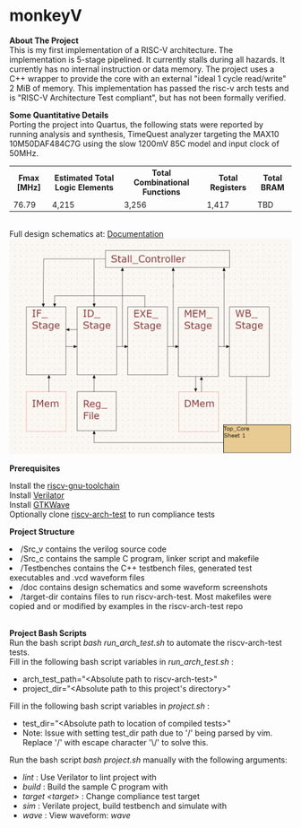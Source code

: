 # monkeyV
<strong> About The Project </strong> <br> 
 This is my first implementation of a RISC-V architecture. The implementation is 5-stage pipelined. It currently stalls during all hazards. It currently has no internal instruction or data memory. The project uses a C++ wrapper to provide the core with an external "ideal 1 cycle read/write" 2 MiB of memory. This implementation has passed the risc-v arch tests and is "RISC-V Architecture Test compliant", but has not been formally verified.
<br> 

<strong> Some Quantitative Details </strong> <br> 
Porting the project into Quartus, the following stats were reported by running analysis and synthesis, TimeQuest analyzer targeting the MAX10 10M50DAF484C7G using the slow 1200mV 85C model and input clock of 50MHz.
 <table>
  <tr>
    <th>Fmax [MHz]</th>
    <th>Estimated Total Logic Elements</th>
    <th>Total Combinational Functions</th>
    <th>Total Registers</th>
    <th>Total BRAM</th>
  </tr>
  <tr>
    <td>76.79</td>
    <td>4,215</td>
    <td>3,256</td>
    <td>1,417</td>
    <td>TBD</td>
  </tr>
</table> 
<br>
Full design schematics at: <a href="https://github.com/williamtien23/riscv32i_w1/blob/main/doc/documentation.md">Documentation</a><br>
<img src="doc/TopCore.png">

<strong> Prerequisites </strong> <br>

Install the <a href="https://github.com/riscv-collab/riscv-gnu-toolchain">riscv-gnu-toolchain</a> <br>
Install <a href="https://github.com/verilator/verilator">Verilator</a> <br>
Install <a href="https://github.com/gtkwave/gtkwave">GTKWave</a> <br> 
Optionally clone <a href="https://github.com/riscv-non-isa/riscv-arch-test">riscv-arch-test</a> to run compliance tests<br>


 <strong> Project Structure </strong> <br>
 </ul>
  <li>/Src_v contains the verilog source code</li>
  <li>/Src_c contains the sample C program, linker script and makefile</li>
  <li>/Testbenches contains the C++ testbench files, generated test executables and .vcd waveform files</li>
  <li>/doc contains design schematics and some waveform screenshots</li>
  <li>/target-dir contains files to run riscv-arch-test. Most makefiles were copied and or modified by examples in the riscv-arch-test repo</li>
</ul>

 
 <br>


 <strong> Project Bash Scripts </strong> <br>
 Run the bash script <i> bash run_arch_test.sh </i> to automate the riscv-arch-test tests. <br>
 Fill in the following bash script variables in <i> run_arch_test.sh </i>:
  <ul>
  <li>arch_test_path="&lt;Absolute path to riscv-arch-test&gt;"</li>
  <li>project_dir="&lt;Absolute path to this project's directory&gt;"</li>
</ul>
 Fill in the following bash script variables in <i> project.sh </i>:
  <ul>
  <li>test_dir="&lt;Absolute path to location of compiled tests&gt;"</li>
  <li>Note: Issue with setting test_dir path due to '/' being parsed by vim. Replace '/' with escape character '\/' to solve this.</li>
</ul>
 Run the bash script <i> bash project.sh </i> manually with the following arguments:
 <ul>
  <li><i>lint</i> : Use Verilator to lint project with</li>
  <li><i>build</i> : Build the sample C program with </li>
  <li><i>target &lt;target&gt;</i> : Change compliance test target </li>
  <li><i>sim</i> : Verilate project, build testbench and simulate with</li>
  <li><i> wave</i> : View waveform:<i> wave</i></li>
</ul>
<br>

